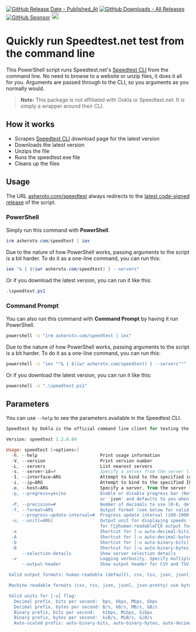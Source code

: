[![GitHub Release Date - Published_At](https://img.shields.io/github/release-date/asheroto/speedtest)](https://github.com/asheroto/speedtest/releases)
[![GitHub Downloads - All Releases](https://img.shields.io/github/downloads/asheroto/speedtest/total)](https://github.com/asheroto/speedtest/releases)
[![GitHub Sponsor](https://img.shields.io/github/sponsors/asheroto?label=Sponsor&logo=GitHub)](https://github.com/sponsors/asheroto)
<a href="https://ko-fi.com/asheroto"><img src="https://ko-fi.com/img/githubbutton_sm.svg" alt="Ko-Fi Button" height="20px"></a>

# Quickly run Speedtest.net test from the command line

This PowerShell script runs Speedtest.net's [Speedtest CLI](https://www.speedtest.net/apps/cli) from the command line. No need to browse to a website or unzip files, it does it all for you. Arguments are passed through to the CLI, so you arguments as you normally would.

> **Note:** This package is not affiliated with Ookla or Speedtest.net. It is simply a wrapper around their CLI.

## How it works

-   Scrapes [Speedtest CLI](https://www.speedtest.net/apps/cli) download page for the latest version
-   Downloads the latest version
-   Unzips the file
-   Runs the speedtest.exe file
-   Cleans up the files

## Usage

The URL [asheroto.com/speedtest](https://asheroto.com/speedtest) always redirects to the [latest code-signed release](https://github.com/asheroto/speedtest/releases/latest/download/speedtest.ps1) of the script.

### PowerShell
Simply run this command with **PowerShell**.

```powershell
irm asheroto.com/speedtest | iex
```

Due to the nature of how PowerShell works, passing arguments to the script is a bit harder. To do it as a one-line command, you can run this:

```powershell
iex "& { $(iwr asheroto.com/speedtest) } --servers"
```

Or if you download the latest version, you can run it like this:

```powershell
.\speedtest.ps1
```

### Command Prompt

You can also run this command with **Command Prompt** by having it run PowerShell.

```bat
powershell -c "irm asheroto.com/speedtest | iex"
```

Due to the nature of how PowerShell works, passing arguments to the script is a bit harder. To do it as a one-line command, you can run this:

```bat
powershell -c "iex ""& { $(iwr asheroto.com/speedtest) } --servers"""
```

Or if you download the latest version, you can run it like this:

```bat
powershell -c ".\speedtest.ps1"
```

## Parameters

You can use `--help` to see the parameters available in the Speedtest CLI.

```powershell
Speedtest by Ookla is the official command line client for testing the speed and performance of your internet connection.

Version: speedtest 1.2.0.84

Usage: speedtest [<options>]
  -h, --help                        Print usage information
  -V, --version                     Print version number
  -L, --servers                     List nearest servers
  -s, --server-id=#                 Specify a server from the server list using its id
  -I, --interface=ARG               Attempt to bind to the specified interface when connecting to servers
  -i, --ip=ARG                      Attempt to bind to the specified IP address when connecting to servers
  -o, --host=ARG                    Specify a server, from the server list, using its host's fully qualified domain name
  -p, --progress=yes|no             Enable or disable progress bar (Note: only available for 'human-readable'
                                    or 'json' and defaults to yes when interactive)
  -P, --precision=#                 Number of decimals to use (0-8, default=2)
  -f, --format=ARG                  Output format (see below for valid formats)
      --progress-update-interval=#  Progress update interval (100-1000 milliseconds)
  -u, --unit[=ARG]                  Output unit for displaying speeds (Note: this is only applicable
                                    for ΓÇÿhuman-readableΓÇÖ output format and the default unit is Mbps)
  -a                                Shortcut for [-u auto-decimal-bits]
  -A                                Shortcut for [-u auto-decimal-bytes]
  -b                                Shortcut for [-u auto-binary-bits]
  -B                                Shortcut for [-u auto-binary-bytes]
      --selection-details           Show server selection details
  -v                                Logging verbosity. Specify multiple times for higher verbosity
      --output-header               Show output header for CSV and TSV formats

 Valid output formats: human-readable (default), csv, tsv, json, jsonl, json-pretty

 Machine readable formats (csv, tsv, json, jsonl, json-pretty) use bytes as the unit of measure with max precision

 Valid units for [-u] flag:
   Decimal prefix, bits per second:  bps, kbps, Mbps, Gbps
   Decimal prefix, bytes per second: B/s, kB/s, MB/s, GB/s
   Binary prefix, bits per second:   kibps, Mibps, Gibps
   Binary prefix, bytes per second:  kiB/s, MiB/s, GiB/s
   Auto-scaled prefix: auto-binary-bits, auto-binary-bytes, auto-decimal-bits, auto-decimal-bytes
```